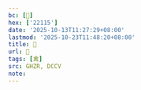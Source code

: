```yaml
---
bc: [𢄕]
hex: ['22115']
date: '2025-10-13T11:27:29+08:00'
lastmod: '2025-10-23T11:48:20+08:00'
title: 󰗾
url: 󰗾
tags: [禽]
src: GHZR, DCCV
note:
---
```

